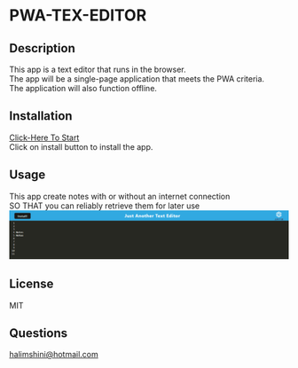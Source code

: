  # PWA-TEX-EDITOR
## Description
This app is  a text editor that runs in the browser.<br>
The app will be a single-page application that meets the PWA criteria. <br>
The application will also function offline.
## Installation 
[Click-Here To Start](https://pwa-text-editor-11.herokuapp.com/)<br>
Click on install button to install the app.
## Usage 
This app create notes with or without an internet connection<br>
SO THAT you can reliably retrieve them for later use
![ScreenShot](./image.png)
## License
MIT
## Questions
halimshini@hotmail.com
